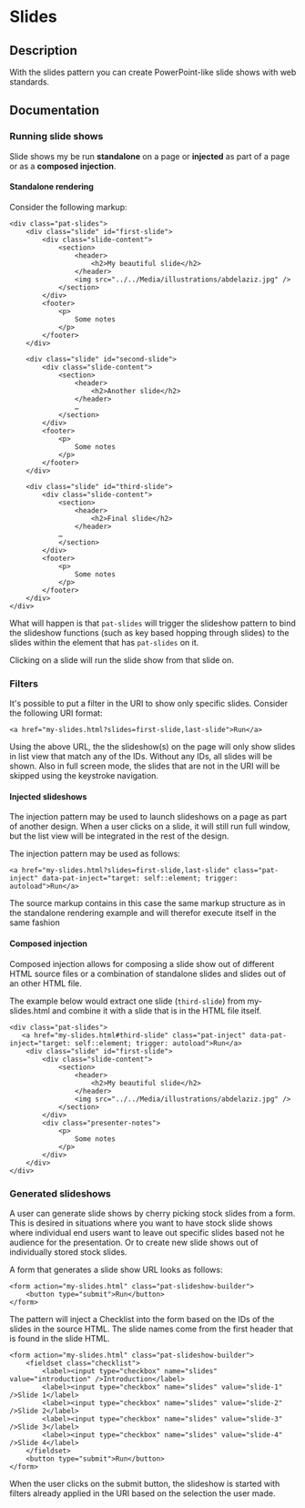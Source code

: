 # Slides

## Description
With the slides pattern you can create PowerPoint-like slide shows with web standards.

## Documentation
### Running slide shows
Slide shows my be run **standalone** on a page or **injected** as part of a page or as a **composed injection**.

#### Standalone rendering
Consider the following markup:

	<div class="pat-slides">	
		<div class="slide" id="first-slide">
			<div class="slide-content">
				<section>
					<header>
						<h2>My beautiful slide</h2>
					</header>
					<img src="../../Media/illustrations/abdelaziz.jpg" />
				</section>
			</div>
			<footer>
				<p>
				    Some notes
				</p>
			</footer>
		</div>
		
		<div class="slide" id="second-slide">
			<div class="slide-content">
				<section>
					<header>
						<h2>Another slide</h2>
					</header>
					…
				</section>
			</div>
			<footer>
				<p>
				    Some notes
				</p>
			</footer>
		</div>
							
		<div class="slide" id="third-slide">
			<div class="slide-content">
				<section>
					<header>
						<h2>Final slide</h2>
					</header>
                …	
				</section>
			</div>
			<footer>
				<p>
				    Some notes
				</p>				    
			</footer>
		</div>
	</div>

What will happen is that `pat-slides` will trigger the slideshow pattern to bind the slideshow functions (such as key based hopping through slides) to the slides within the element that has `pat-slides` on it. 

Clicking on a slide will run the slide show from that slide on.

### Filters
It's possible to put a filter in the URI to show only specific slides. Consider the following URI format:

    <a href="my-slides.html?slides=first-slide,last-slide">Run</a>
    
Using the above URL, the the slideshow(s) on the page will only show slides in list view that match any of the IDs. Without any IDs, all slides will be shown. Also in full screen mode, the slides that are not in the URI will be skipped using the keystroke navigation. 

#### Injected slideshows
The injection pattern may be used to launch slideshows on a page as part of another design. When a user clicks on a slide, it will still run full window, but the list view will be integrated in the rest of the design. 

The injection pattern may be used as follows:

    <a href="my-slides.html?slides=first-slide,last-slide" class="pat-inject" data-pat-inject="target: self::element; trigger: autoload">Run</a>            
    
The source markup contains in this case the same markup structure as in the standalone rendering example and will therefor execute itself in the same fashion 

#### Composed injection
Composed injection allows for composing a slide show out of different HTML source files or a combination of standalone slides and slides out of an other HTML file. 

The example below would extract one slide (`third-slide`) from my-slides.html and combine it with a slide that is in the HTML file itself. 

	<div class="pat-slides">		
	   <a href="my-slides.html#third-slide" class="pat-inject" data-pat-inject="target: self::element; trigger: autoload">Run</a>
		<div class="slide" id="first-slide">
			<div class="slide-content">
				<section>
					<header>
						<h2>My beautiful slide</h2>
					</header>
					<img src="../../Media/illustrations/abdelaziz.jpg" />
				</section>
			</div>
			<div class="presenter-notes">
				<p>
				    Some notes
				</p>
			</div>
		</div>
	</div>

### Generated slideshows
A user can generate slide shows by cherry picking stock slides from a form. This is desired in situations where you want to have stock slide shows where individual end users want to leave out specific slides based not he audience for the presentation. Or to create new slide shows out of individually stored stock slides. 

A form that generates a slide show URL looks as follows:

    <form action="my-slides.html" class="pat-slideshow-builder">
        <button type="submit">Run</button>
    </form>

The pattern will inject a Checklist into the form based on the IDs of the slides in the source HTML. The slide names come from the first header that is found in the slide HTML.

    <form action="my-slides.html" class="pat-slideshow-builder">
        <fieldset class="checklist">
            <label><input type="checkbox" name="slides" value="introduction" />Introduction</label>
            <label><input type="checkbox" name="slides" value="slide-1" />Slide 1</label>
            <label><input type="checkbox" name="slides" value="slide-2" />Slide 2</label>
            <label><input type="checkbox" name="slides" value="slide-3" />Slide 3</label>
            <label><input type="checkbox" name="slides" value="slide-4" />Slide 4</label>
        </fieldset>
        <button type="submit">Run</button>
    </form>
    
When the user clicks on the submit button, the slideshow is started with filters already applied in the URI based on the selection the user made.
    
